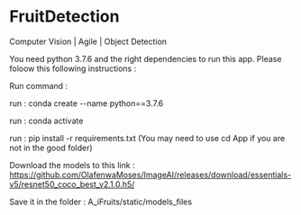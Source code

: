 # FruitDetection
Computer Vision | Agile | Object Detection

You need python 3.7.6 and the right dependencies to run this app. 
Please foloow this following instructions : 

Run command : 


run : conda create --name <NewEnvName> python==3.7.6 

run : conda activate <NewEnvName>

run : pip install -r requirements.txt
(You may need to use cd App if you are not in the good folder)


Download the models to this link : 
https://github.com/OlafenwaMoses/ImageAI/releases/download/essentials-v5/resnet50_coco_best_v2.1.0.h5/

Save it in the folder : A_iFruits/static/models_files 

